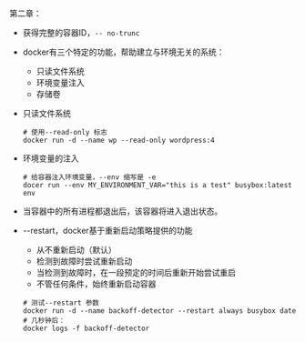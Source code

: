 第二章：

* 获得完整的容器ID，`-- no-trunc`

* docker有三个特定的功能，帮助建立与环境无关的系统：

  * 只读文件系统
  * 环境变量注入
  * 存储卷

* 只读文件系统

  ```shell
  # 使用--read-only 标志
  docker run -d --name wp --read-only wordpress:4
  ```

* 环境变量的注入

  ```shell
  # 给容器注入环境变量，--env 缩写是 -e
  docer run --env MY_ENVIRONMENT_VAR="this is a test" busybox:latest env
  ```

* 当容器中的所有进程都退出后，该容器将进入退出状态。

* --restart，docker基于重新启动策略提供的功能

  * 从不重新启动（默认）
  * 检测到故障时尝试重新启动
  * 当检测到故障时，在一段预定的时间后重新开始尝试重启
  * 不管任何条件，始终重新启动容器

  ```shell
  # 测试--restart 参数
  docker run -d --name backoff-detector --restart always busybox date
  # 几秒钟后：
  docker logs -f backoff-detector
  ```

  

